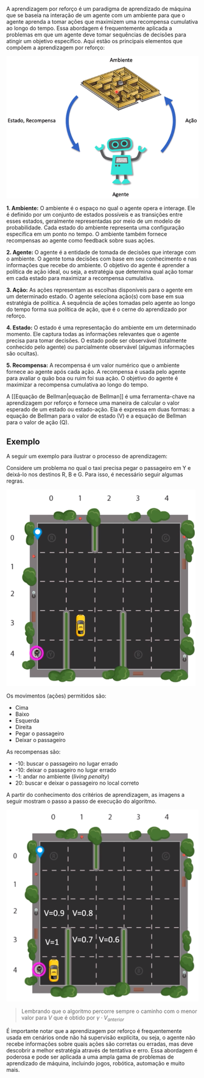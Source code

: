 A aprendizagem por reforço é um paradigma de aprendizado de máquina que se baseia na interação de um agente com um ambiente para que o agente aprenda a tomar ações que maximizem uma recompensa cumulativa ao longo do tempo. Essa abordagem é frequentemente aplicada a problemas em que um agente deve tomar sequências de decisões para atingir um objetivo específico. Aqui estão os principais elementos que compõem a aprendizagem por reforço:

![](./assets/representacao-etapas-aprendizagem-de-reforco.png)

**1. Ambiente:**
	O ambiente é o espaço no qual o agente opera e interage. Ele é definido por um conjunto de estados possíveis e as transições entre esses estados, geralmente representadas por meio de um modelo de probabilidade. Cada estado do ambiente representa uma configuração específica em um ponto no tempo. O ambiente também fornece recompensas ao agente como feedback sobre suas ações.

**2. Agente:**
	O agente é a entidade de tomada de decisões que interage com o ambiente. O agente toma decisões com base em seu conhecimento e nas informações que recebe do ambiente. O objetivo do agente é aprender a política de ação ideal, ou seja, a estratégia que determina qual ação tomar em cada estado para maximizar a recompensa cumulativa.

**3. Ação:**
	As ações representam as escolhas disponíveis para o agente em um determinado estado. O agente seleciona ação(s) com base em sua estratégia de política. A sequência de ações tomadas pelo agente ao longo do tempo forma sua política de ação, que é o cerne do aprendizado por reforço.

**4. Estado:**
	O estado é uma representação do ambiente em um determinado momento. Ele captura todas as informações relevantes que o agente precisa para tomar decisões. O estado pode ser observável (totalmente conhecido pelo agente) ou parcialmente observável (algumas informações são ocultas).

**5. Recompensa:**
	A recompensa é um valor numérico que o ambiente fornece ao agente após cada ação. A recompensa é usada pelo agente para avaliar o quão boa ou ruim foi sua ação. O objetivo do agente é maximizar a recompensa cumulativa ao longo do tempo.

A [[Equação de Bellman|equação de Bellman]] é uma ferramenta-chave na aprendizagem por reforço e fornece uma maneira de calcular o valor esperado de um estado ou estado-ação. Ela é expressa em duas formas: a equação de Bellman para o valor de estado (V) e a equação de Bellman para o valor de ação (Q).

## Exemplo

A seguir um exemplo para ilustrar o processo de aprendizagem:

Considere um problema no qual o taxi precisa pegar o passageiro em Y e deixá-lo nos destinos R, B e G. Para isso, é necessário seguir algumas regras.

![](./assets/exemplo.png)

Os movimentos (ações) permitidos são:

- Cima
- Baixo
- Esquerda
- Direita
- Pegar o passageiro
- Deixar o passageiro
  
As recompensas são:

- -10: buscar o passageiro no lugar errado
- -10: deixar o passageiro no lugar errado
- -1: andar no ambiente (_living penalty_)
- 20: buscar e deixar o passageiro no local correto

A partir do conhecimento dos critérios de aprendizagem, as imagens a seguir mostram o passo a passo de execução do algoritmo.

![](./assets/exemplo-etapas.png)

> Lembrando que o algoritmo percorre sempre o caminho com o menor valor para $V$ que é obtido por $\gamma \cdot V_{anterior}$

É importante notar que a aprendizagem por reforço é frequentemente usada em cenários onde não há supervisão explícita, ou seja, o agente não recebe informações sobre quais ações são corretas ou erradas, mas deve descobrir a melhor estratégia através de tentativa e erro. Essa abordagem é poderosa e pode ser aplicada a uma ampla gama de problemas de aprendizado de máquina, incluindo jogos, robótica, automação e muito mais.
